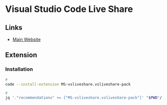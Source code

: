 # Visual Studio Code Live Share

<!--
https://code.visualstudio.com/learn/collaboration/live-share
-->

## Links

- [Main Website](https://visualstudio.microsoft.com/services/live-share/)

## Extension

### Installation

```sh
#
code --install-extension MS-vsliveshare.vsliveshare-pack

#
jq '."recommendations" += ["MS-vsliveshare.vsliveshare-pack"]' "$PWD"/.vscode/extensions.json | sponge "$PWD"/.vscode/extensions.json
```
